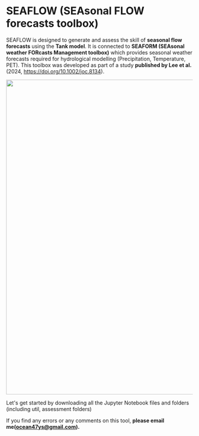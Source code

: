 # SEAFLOW (SEAsonal FLOW forecasts toolbox)

SEAFLOW is designed to generate and assess the skill of <b>seasonal flow forecasts</b> using the <b>Tank model</b>. It is connected to <b>SEAFORM (SEAsonal weather FORcasts Management toolbox)</b> which provides seasonal weather forecasts required for hydrological modelling (Precipitation, Temperature, PET). This toolbox was developed as part of a study <b>published by Lee et al.</b> (2024, https://doi.org/10.1002/joc.8134).

<img src="util/images/SEAFORM_Modules_new.jpg" width="1050" height="850">


Let's get started by downloading all the Jupyter Notebook files and folders (including util, assessment folders)

If you find any errors or any comments on this tool, <b>please email me(ocean47ys@gmail.com).</b>
